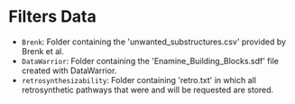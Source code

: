 # Filters Data

- `Brenk`: Folder containing the 'unwanted_substructures.csv' provided by Brenk et al.
- `DataWarrior`: Folder containing the 'Enamine_Building_Blocks.sdf' file created with DataWarrior.
- `retrosynthesizability`: Folder containing 'retro.txt' in which all retrosynthetic pathways that were and will be requested are stored.